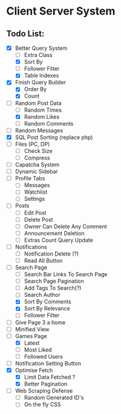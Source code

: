 Client Server System
===

## Todo List:

- [x] Better Query System
    - [ ] Extra Class
    - [x] Sort By
    - [ ] Follower Filter
    - [x] Table Indexes
- [x] Finish Query Builder
    - [x] Order By
    - [x] Count
- [ ] Random Post Data
    - [ ] Random Times
    - [x] Random Likes
    - [ ] Random Comments
- [ ] Random Messages
- [x] SQL Post Sorting (replace php)
- [ ] Files (PC, DP)
    - [ ] Check Size
    - [ ] Compress
- [ ] Capatcha System
- [ ] Dynamic Sidebar
- [ ] Profile Tabs
    - [ ] Messages
    - [ ] Watchlist
    - [ ] Settings
- [ ] Posts
    - [ ] Edit Post
    - [ ] Delete Post
    - [ ] Owner Can Delete Any Comment
    - [ ] Announcement Deletion
    - [ ] Extras Count Query Update
- [ ] Notifications
    - [ ] Notification Delete (?)
    - [ ] Read All Button
- [ ] Search Page
    - [ ] Search Bar Links To Search Page
    - [ ] Search Page Pagination
    - [ ] Add Tags To Search(?)
    - [ ] Search Author
    - [x] Sort By Comments
    - [x] Sort By Relevance
    - [ ] Follower Filter  
- [ ] Give Page 3 a home
- [ ] Minified View
- [ ] Games Page
    - [x] Latest
    - [ ] Most Liked
    - [ ] Followed Users
- [ ] Notification Setting Button
- [x] Optimise Fetch
    - [x] Limit Data Fetched ?
    - [x] Better Pagination
 - [ ] Web Scraping Defense
    - [ ] Random Generated ID's
    - [ ] On the fly CSS 